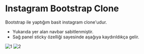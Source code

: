 # Instagram Bootstrap Clone

Bootstrap ile yaptığım basit instagram clone'udur.
* Yukarıda yer alan navbar sabitlenmiştir.
* Sağ panel sticky özelliği sayesinde aşağıya kaydırıldıkça gelir.

![1](https://user-images.githubusercontent.com/70098287/137960870-b0c8567b-6963-4149-8761-3bf11c54b042.png)
![2](https://user-images.githubusercontent.com/70098287/137960878-04966a34-a26a-44ec-9d74-36d988748b4a.png)

